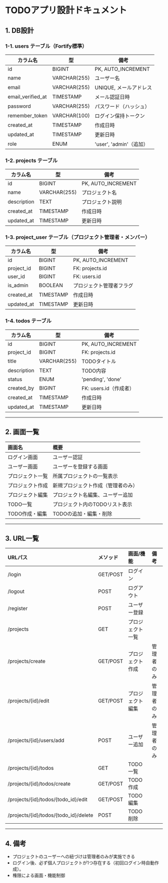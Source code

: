 # TODOアプリ設計ドキュメント

## 1. DB設計

### 1-1. users テーブル（Fortify標準）

| カラム名         | 型           | 備考                       |
|------------------|--------------|----------------------------|
| id               | BIGINT       | PK, AUTO_INCREMENT         |
| name             | VARCHAR(255) | ユーザー名                 |
| email            | VARCHAR(255) | UNIQUE, メールアドレス     |
| email_verified_at| TIMESTAMP    | メール認証日時             |
| password         | VARCHAR(255) | パスワード（ハッシュ）     |
| remember_token   | VARCHAR(100) | ログイン保持トークン       |
| created_at       | TIMESTAMP    | 作成日時                   |
| updated_at       | TIMESTAMP    | 更新日時                   |
| role             | ENUM         | 'user', 'admin'（追加）    |

### 1-2. projects テーブル

| カラム名     | 型           | 備考                       |
|--------------|--------------|----------------------------|
| id           | BIGINT       | PK, AUTO_INCREMENT         |
| name         | VARCHAR(255) | プロジェクト名             |
| description  | TEXT         | プロジェクト説明           |
| created_at   | TIMESTAMP    | 作成日時                   |
| updated_at   | TIMESTAMP    | 更新日時                   |

### 1-3. project_user テーブル（プロジェクト管理者・メンバー）

| カラム名     | 型           | 備考                       |
|--------------|--------------|----------------------------|
| id           | BIGINT       | PK, AUTO_INCREMENT         |
| project_id   | BIGINT       | FK: projects.id            |
| user_id      | BIGINT       | FK: users.id               |
| is_admin     | BOOLEAN      | プロジェクト管理者フラグ   |
| created_at   | TIMESTAMP    | 作成日時                   |
| updated_at   | TIMESTAMP    | 更新日時                   |

### 1-4. todos テーブル

| カラム名     | 型           | 備考                       |
|--------------|--------------|----------------------------|
| id           | BIGINT       | PK, AUTO_INCREMENT         |
| project_id   | BIGINT       | FK: projects.id            |
| title        | VARCHAR(255) | TODOタイトル               |
| description  | TEXT         | TODO内容                   |
| status       | ENUM         | 'pending', 'done'          |
| created_by   | BIGINT       | FK: users.id（作成者）     |
| created_at   | TIMESTAMP    | 作成日時                   |
| updated_at   | TIMESTAMP    | 更新日時                   |

---

## 2. 画面一覧

| 画面名             | 概要                                 |
|:-------------------|:-------------------------------------|
| ログイン画面       | ユーザー認証                         |
| ユーザー画面       | ユーザーを登録する画面                |
| プロジェクト一覧   | 所属プロジェクトの一覧表示           |
| プロジェクト作成   | 新規プロジェクト作成（管理者のみ）   |
| プロジェクト編集   | プロジェクト名編集、ユーザー追加     |
| TODO一覧           | プロジェクト内のTODOリスト表示       |
| TODO作成・編集     | TODOの追加・編集・削除               |

---

## 3. URL一覧

| URLパス                               | メソッド  | 画面/機能         | 備考                       |
|:--------------------------------------|:---------|:-----------------|:---------------------------|
| /login                                | GET/POST | ログイン          |                            |
| /logout                               | POST     | ログアウト        |                            |
| /register                             | POST     | ユーザー登録      |                            |
| /projects                             | GET      | プロジェクト一覧  |                            |
| /projects/create                      | GET/POST | プロジェクト作成  | 管理者のみ                 |
| /projects/{id}/edit                   | GET/POST | プロジェクト編集  | 管理者のみ                 |
| /projects/{id}/users/add              | POST     | ユーザー追加      | 管理者のみ                 |
| /projects/{id}/todos                  | GET      | TODO一覧         |                            |
| /projects/{id}/todos/create           | GET/POST | TODO作成         |                            |
| /projects/{id}/todos/{todo_id}/edit   | GET/POST | TODO編集         |                            |
| /projects/{id}/todos/{todo_id}/delete | POST     | TODO削除         |                            |

---

## 4. 備考

- プロジェクトのユーザーへの紐づけは管理者のみが実施できる
- ログイン後、必ず個人プロジェクトが1つ存在する（初回ログイン時自動作成）。
- 権限による画面・機能制御
